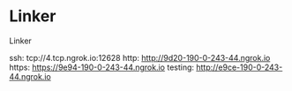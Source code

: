# Linker
Linker

ssh: tcp://4.tcp.ngrok.io:12628 
http: http://9d20-190-0-243-44.ngrok.io 
https: https://9e94-190-0-243-44.ngrok.io 
testing: http://e9ce-190-0-243-44.ngrok.io 